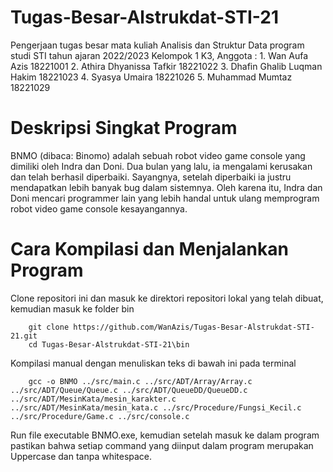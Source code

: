 # Tugas-Besar-Alstrukdat-STI-21
Pengerjaan tugas besar mata kuliah Analisis dan Struktur Data program studi STI tahun ajaran 2022/2023 
Kelompok 1 K3, Anggota : 
    1. Wan Aufa Azis	 		    18221001
    2. Athira Dhyanissa Tafkir		18221022
    3. Dhafin Ghalib Luqman Hakim	18221023
    4. Syasya Umaira 			    18221026
    5. Muhammad Mumtaz 			    18221029

# Deskripsi Singkat Program
BNMO (dibaca: Binomo) adalah sebuah robot video game console yang dimiliki oleh Indra dan Doni. Dua bulan yang lalu, ia mengalami kerusakan dan telah berhasil diperbaiki. Sayangnya, setelah diperbaiki ia justru mendapatkan lebih banyak bug dalam sistemnya. Oleh karena itu, Indra dan Doni mencari programmer lain yang lebih handal untuk ulang memprogram robot video game console kesayangannya.

# Cara Kompilasi dan Menjalankan Program 
Clone repositori ini dan masuk ke direktori repositori lokal yang telah dibuat, kemudian masuk ke folder bin
```
    git clone https://github.com/WanAzis/Tugas-Besar-Alstrukdat-STI-21.git
    cd Tugas-Besar-Alstrukdat-STI-21\bin
```

Kompilasi manual dengan menuliskan teks di bawah ini pada terminal
```
    gcc -o BNMO ../src/main.c ../src/ADT/Array/Array.c ../src/ADT/Queue/Queue.c ../src/ADT/QueueDD/QueueDD.c ../src/ADT/MesinKata/mesin_karakter.c      ../src/ADT/MesinKata/mesin_kata.c ../src/Procedure/Fungsi_Kecil.c ../src/Procedure/Game.c ../src/console.c
```
Run file executable BNMO.exe, kemudian setelah masuk ke dalam program pastikan bahwa setiap command yang diinput dalam program merupakan Uppercase dan tanpa whitespace.
